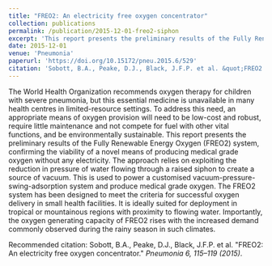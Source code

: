 ```yaml
---
title: "FREO2: An electricity free oxygen concentrator"
collection: publications
permalink: /publication/2015-12-01-freo2-siphon
excerpt: 'This report presents the preliminary results of the Fully Renewable Energy Oxygen (FREO2) system, confirming the viability of a novel means of producing medical grade oxygen without any electricity.'
date: 2015-12-01
venue: 'Pneumonia'
paperurl: 'https://doi.org/10.15172/pneu.2015.6/529'
citation: 'Sobott, B.A., Peake, D.J., Black, J.F.P. et al. &quot;FREO2: An electricity free oxygen concentrator.&quot; <i>Pneumonia 6, 115–119 (2015)</i>.'
---
```


The World Health Organization recommends oxygen therapy for children with severe pneumonia, but this essential medicine is unavailable in many health centres in limited-resource settings. To address this need, an appropriate means of oxygen provision will need to be low-cost and robust, require little maintenance and not compete for fuel with other vital functions, and be environmentally sustainable. This report presents the preliminary results of the Fully Renewable Energy Oxygen (FREO2) system, confirming the viability of a novel means of producing medical grade oxygen without any electricity. The approach relies on exploiting the reduction in pressure of water flowing through a raised siphon to create a source of vacuum. This is used to power a customised vacuum-pressure-swing-adsorption system and produce medical grade oxygen. The FREO2 system has been designed to meet the criteria for successful oxygen delivery in small health facilities. It is ideally suited for deployment in tropical or mountainous regions with proximity to flowing water. Importantly, the oxygen generating capacity of FREO2 rises with the increased demand commonly observed during the rainy season in such climates.

Recommended citation: Sobott, B.A., Peake, D.J., Black, J.F.P. et al. &quot;FREO2: An electricity free oxygen concentrator.&quot; <i>Pneumonia 6, 115–119 (2015)</i>.